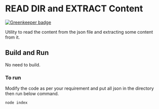 # READ DIR and EXTRACT Content

[![Greenkeeper badge](https://badges.greenkeeper.io/lakshmikanthadn/readdir-extract-content.svg)](https://greenkeeper.io/)

Utility to read the content from the json file and extracting some content from it.

## Build and Run

No need to build.

### To run

Modify the code as per your requirement and put all json in the directory then run below command.

```bash
node index
```